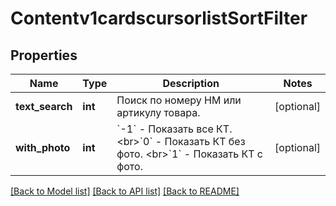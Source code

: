# Contentv1cardscursorlistSortFilter

## Properties
Name | Type | Description | Notes
------------ | ------------- | ------------- | -------------
**text_search** | **int** | Поиск по номеру НМ или артикулу товара. | [optional] 
**with_photo** | **int** | &#x60;-1&#x60; - Показать все КТ. &lt;br&gt;&#x60;0&#x60; - Показать КТ без фото. &lt;br&gt;&#x60;1&#x60; - Показать КТ с фото. | [optional] 

[[Back to Model list]](../../README.md#documentation-for-models) [[Back to API list]](../../README.md#documentation-for-api-endpoints) [[Back to README]](../../README.md)


